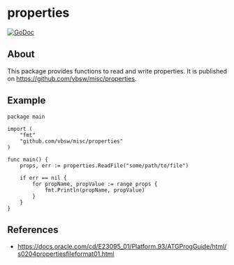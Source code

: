 # properties

[![GoDoc](https://godoc.org/github.com/vbsw/misc/properties?status.svg)](https://godoc.org/github.com/vbsw/misc/properties)

## About
This package provides functions to read and write properties. It is published on <https://github.com/vbsw/misc/properties>.

## Example

	package main

	import (
		"fmt"
		"github.com/vbsw/misc/properties"
	)

	func main() {
		props, err := properties.ReadFile("some/path/to/file")

		if err == nil {
			for propName, propValue := range props {
				fmt.Println(propName, propValue)
			}
		}
	}

## References
- https://docs.oracle.com/cd/E23095_01/Platform.93/ATGProgGuide/html/s0204propertiesfileformat01.html
